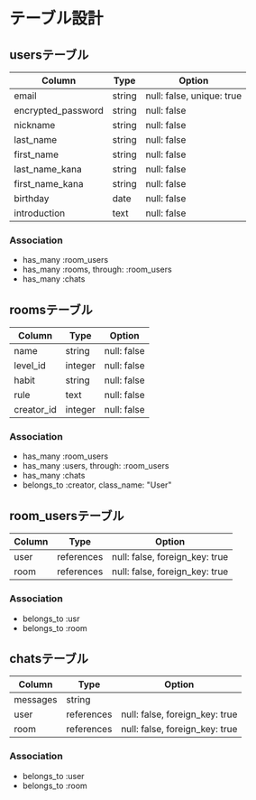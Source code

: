 # テーブル設計

## usersテーブル

| Column                 | Type   | Option                     |
| ---------------------- | ------ | -------------------------- |
| email                  | string | null: false, unique: true  |
| encrypted_password     | string | null: false                |
| nickname               | string | null: false                |
| last_name              | string | null: false                |
| first_name             | string | null: false                |
| last_name_kana         | string | null: false                |
| first_name_kana        | string | null: false                |
| birthday               | date   | null: false                |
| introduction           | text   | null: false                |

### Association
- has_many :room_users
- has_many :rooms, through: :room_users
- has_many :chats


## roomsテーブル

| Column     | Type    | Option       |
| ---------- | ------- | ------------ |
| name       | string  | null: false  |
| level_id   | integer | null: false  |
| habit      | string  | null: false  |
| rule       | text    | null: false  |
| creator_id | integer | null: false  |

### Association
- has_many :room_users
- has_many :users, through: :room_users
- has_many :chats
- belongs_to :creator, class_name: "User"


## room_usersテーブル

| Column   | Type       | Option                         |
| -------- | ---------- | ------------------------------ |
| user     | references | null: false, foreign_key: true |
| room     | references | null: false, foreign_key: true |

### Association
- belongs_to :usr
- belongs_to :room


## chatsテーブル

| Column   | Type       | Option                          |
| -------- | ---------- | ------------------------------- |
| messages | string     |                                 |
| user     | references | null: false, foreign_key: true  |
| room     | references | null: false, foreign_key: true  |

### Association
- belongs_to :user
- belongs_to :room